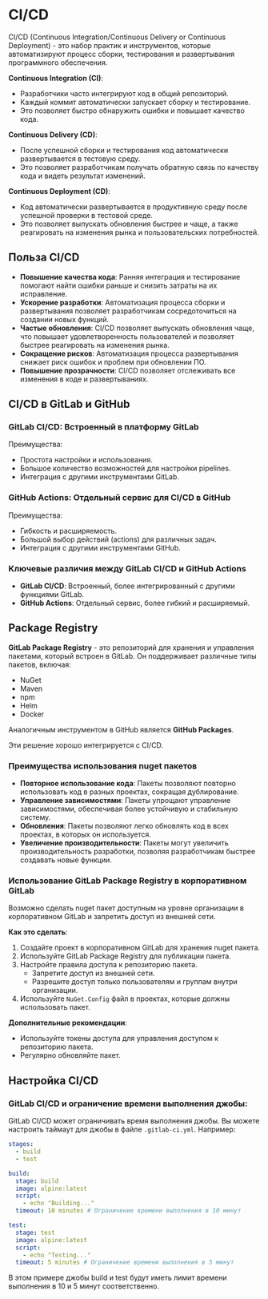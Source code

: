 # CI/CD

CI/CD (Continuous Integration/Continuous Delivery or Continuous Deployment) - это набор практик и инструментов, которые автоматизируют процесс сборки, тестирования и развертывания программного обеспечения. 

**Continuous Integration (CI)**:

- Разработчики часто интегрируют код в общий репозиторий.
- Каждый коммит автоматически запускает сборку и тестирование.
- Это позволяет быстро обнаружить ошибки и повышает качество кода.

**Continuous Delivery (CD)**:

- После успешной сборки и тестирования код автоматически развертывается в тестовую среду.
- Это позволяет разработчикам получать обратную связь по качеству кода и видеть результат изменений.

**Continuous Deployment (CD)**:

- Код автоматически развертывается в продуктивную среду после успешной проверки в тестовой среде.
- Это позволяет выпускать обновления быстрее и чаще, а также реагировать на изменения рынка и пользовательских потребностей.

## Польза CI/CD

- **Повышение качества кода**: Ранняя интеграция и тестирование помогают найти ошибки раньше и снизить затраты на их исправление.
- **Ускорение разработки**: Автоматизация процесса сборки и развертывания позволяет разработчикам сосредоточиться на создании новых функций.
- **Частые обновления**: CI/CD позволяет выпускать обновления чаще, что повышает удовлетворенность пользователей и позволяет быстрее реагировать на изменения рынка.
- **Сокращение рисков**: Автоматизация процесса развертывания снижает риск ошибок и проблем при обновлении ПО.
- **Повышение прозрачности**: CI/CD позволяет отслеживать все изменения в коде и развертываниях.

## CI/CD в GitLab и GitHub

### GitLab CI/CD: Встроенный в платформу GitLab

Преимущества:

- Простота настройки и использования.
- Большое количество возможностей для настройки pipelines.
- Интеграция с другими инструментами GitLab.

### GitHub Actions: Отдельный сервис для CI/CD в GitHub

Преимущества:

- Гибкость и расширяемость.
- Большой выбор действий (actions) для различных задач.
- Интеграция с другими инструментами GitHub.

### Ключевые различия между GitLab CI/CD и GitHub Actions

- **GitLab CI/CD**: Встроенный, более интегрированный с другими функциями GitLab.
- **GitHub Actions**: Отдельный сервис, более гибкий и расширяемый.

## Package Registry

**GitLab Package Registry** - это репозиторий для хранения и управления пакетами, который встроен в GitLab. Он поддерживает различные типы пакетов, включая:

- NuGet
- Maven
- npm
- Helm
- Docker

Аналогичным инструментом в GitHub является **GitHub Packages**.

Эти решение хорошо интегрируется с CI/CD.

### Преимущества использования nuget пакетов

- **Повторное использование кода**: Пакеты позволяют повторно использовать код в разных проектах, сокращая дублирование.
- **Управление зависимостями**: Пакеты упрощают управление зависимостями, обеспечивая более устойчивую и стабильную систему.
- **Обновления**: Пакеты позволяют легко обновлять код в всех проектах, в которых он используется.
- **Увеличение производительности**: Пакеты могут увеличить производительность разработки, позволяя разработчикам быстрее создавать новые функции.

### Использование GitLab Package Registry в корпоративном GitLab

Возможно сделать nuget пакет доступным на уровне организации в корпоративном GitLab и запретить доступ из внешней сети. 

**Как это сделать**:

1. Создайте проект в корпоративном GitLab для хранения nuget пакета.
2. Используйте GitLab Package Registry для публикации пакета.
3. Настройте правила доступа к репозиторию пакета. 
    - Запретите доступ из внешней сети.
    - Разрешите доступ только пользователям и группам внутри организации.
4. Используйте `NuGet.Config` файл в проектах, которые должны использовать пакет.

**Дополнительные рекомендации**:

- Используйте токены доступа для управления доступом к репозиторию пакета.
- Регулярно обновляйте пакет.

## Настройка CI/CD

### GitLab CI/CD и ограничение времени выполнения джобы:

GitLab CI/CD может ограничивать время выполнения джобы. Вы можете настроить таймаут для джобы в файле `.gitlab-ci.yml`. Например:

```yml
stages:
  - build
  - test

build:
  stage: build
  image: alpine:latest
  script:
    - echo "Building..."
  timeout: 10 minutes # Ограничение времени выполнения в 10 минут

test:
  stage: test
  image: alpine:latest
  script:
    - echo "Testing..."
  timeout: 5 minutes # Ограничение времени выполнения в 5 минут
```

В этом примере джобы build и test будут иметь лимит времени выполнения в 10 и 5 минут соответственно. 
